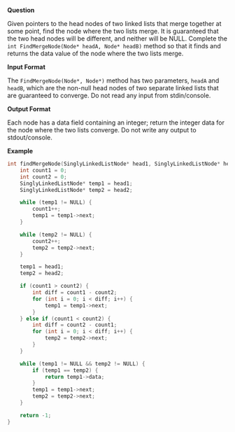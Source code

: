 **Question**

Given pointers to the head nodes of two linked lists that merge together at some point, find the node where the two lists merge. It is guaranteed that the two head nodes will be different, and neither will be NULL. Complete the `int FindMergeNode(Node* headA, Node* headB)` method so that it finds and returns the data value of the node where the two lists merge.

**Input Format**

The `FindMergeNode(Node*, Node*)` method has two parameters, `headA` and `headB`, which are the non-null head nodes of two separate linked lists that are guaranteed to converge. Do not read any input from stdin/console.

**Output Format**

Each node has a data field containing an integer; return the integer data for the node where the two lists converge. Do not write any output to stdout/console.

**Example**

```cpp
int findMergeNode(SinglyLinkedListNode* head1, SinglyLinkedListNode* head2) {
    int count1 = 0;
    int count2 = 0;
    SinglyLinkedListNode* temp1 = head1;
    SinglyLinkedListNode* temp2 = head2;

    while (temp1 != NULL) {
        count1++;
        temp1 = temp1->next;
    }

    while (temp2 != NULL) {
        count2++;
        temp2 = temp2->next;
    }

    temp1 = head1;
    temp2 = head2;

    if (count1 > count2) {
        int diff = count1 - count2;
        for (int i = 0; i < diff; i++) {
            temp1 = temp1->next;
        }
    } else if (count1 < count2) {
        int diff = count2 - count1;
        for (int i = 0; i < diff; i++) {
            temp2 = temp2->next;
        }
    }

    while (temp1 != NULL && temp2 != NULL) {
        if (temp1 == temp2) {
            return temp1->data;
        }
        temp1 = temp1->next;
        temp2 = temp2->next;
    }

    return -1;
}
```
